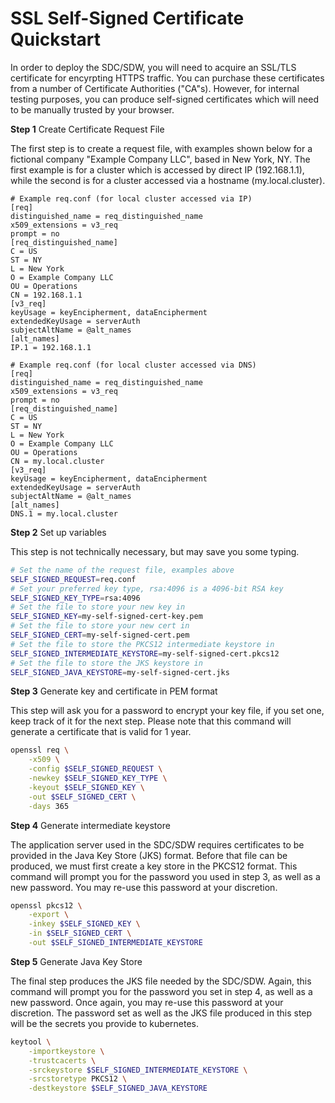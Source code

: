 # SSL Self-Signed Certificate Quickstart

In order to deploy the SDC/SDW, you will need to acquire an SSL/TLS certificate
for encyrpting HTTPS traffic. You can purchase these certificates from a number
of Certificate Authorities ("CA"s). However, for internal testing purposes, you
can produce self-signed certificates which will need to be manually trusted by
your browser.

**Step 1** Create Certificate Request File

The first step is to create a request file, with examples shown below for a
fictional company "Example Company LLC", based in New York, NY. The first
example is for a cluster which is accessed by direct IP (192.168.1.1), while the
second is for a cluster accessed via a hostname (my.local.cluster).

```
# Example req.conf (for local cluster accessed via IP)
[req]
distinguished_name = req_distinguished_name
x509_extensions = v3_req
prompt = no
[req_distinguished_name]
C = US
ST = NY
L = New York
O = Example Company LLC
OU = Operations
CN = 192.168.1.1
[v3_req]
keyUsage = keyEncipherment, dataEncipherment
extendedKeyUsage = serverAuth
subjectAltName = @alt_names
[alt_names]
IP.1 = 192.168.1.1
```

```
# Example req.conf (for local cluster accessed via DNS)
[req]
distinguished_name = req_distinguished_name
x509_extensions = v3_req
prompt = no
[req_distinguished_name]
C = US
ST = NY
L = New York
O = Example Company LLC
OU = Operations
CN = my.local.cluster
[v3_req]
keyUsage = keyEncipherment, dataEncipherment
extendedKeyUsage = serverAuth
subjectAltName = @alt_names
[alt_names]
DNS.1 = my.local.cluster
```

**Step 2** Set up variables

This step is not technically necessary, but may save you some typing.

```bash
# Set the name of the request file, examples above
SELF_SIGNED_REQUEST=req.conf
# Set your preferred key type, rsa:4096 is a 4096-bit RSA key
SELF_SIGNED_KEY_TYPE=rsa:4096
# Set the file to store your new key in
SELF_SIGNED_KEY=my-self-signed-cert-key.pem
# Set the file to store your new cert in
SELF_SIGNED_CERT=my-self-signed-cert.pem 
# Set the file to store the PKCS12 intermediate keystore in
SELF_SIGNED_INTERMEDIATE_KEYSTORE=my-self-signed-cert.pkcs12
# Set the file to store the JKS keystore in
SELF_SIGNED_JAVA_KEYSTORE=my-self-signed-cert.jks
```

**Step 3** Generate key and certificate in PEM format

This step will ask you for a password to encrypt your key file, if you set one,
keep track of it for the next step. Please note that this command will generate
a certificate that is valid for 1 year.

```bash
openssl req \
    -x509 \
    -config $SELF_SIGNED_REQUEST \
    -newkey $SELF_SIGNED_KEY_TYPE \
    -keyout $SELF_SIGNED_KEY \
    -out $SELF_SIGNED_CERT \
    -days 365
```

**Step 4** Generate intermediate keystore

The application server used in the SDC/SDW requires certificates to be provided
in the Java Key Store (JKS) format. Before that file can be produced, we must
first create a key store in the PKCS12 format. This command will prompt you for
the password you used in step 3, as well as a new password. You may re-use this
password at your discretion.

```bash
openssl pkcs12 \
    -export \
    -inkey $SELF_SIGNED_KEY \
    -in $SELF_SIGNED_CERT \
    -out $SELF_SIGNED_INTERMEDIATE_KEYSTORE
```

**Step 5** Generate Java Key Store

The final step produces the JKS file needed by the SDC/SDW. Again, this command
will prompt you for the password you set in step 4, as well as a new password.
Once again, you may re-use this password at your discretion. The password set
as well as the JKS file produced in this step will be the secrets you provide to
kubernetes.

```bash
keytool \
    -importkeystore \
    -trustcacerts \
    -srckeystore $SELF_SIGNED_INTERMEDIATE_KEYSTORE \
    -srcstoretype PKCS12 \
    -destkeystore $SELF_SIGNED_JAVA_KEYSTORE
```